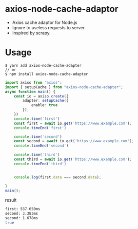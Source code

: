 # axios-node-cache-adaptor

* Axios cache adaptor for Node.js
* Ignore to useless requests to server.
* Inspired by scrapy.

# Usage

```
$ yarn add axios-node-cache-adapter
// or
$ npm install axios-node-cache-adapter
```

```typescript
import axiso from "axios";
import { setupCache } from "axios-node-cache-adapter";
async function main() {
    const io = axiso.create({
        adapter: setupCache({
            enable: true
        }),
    })
    console.time('first')
    const first = await io.get('https://www.example.com');
    console.timeEnd('first')

    console.time('second')
    const second = await io.get('https://www.example.com');    
    console.timeEnd('second')
    
    console.time('third')
    const third = await io.get('https://www.example.com');    
    console.timeEnd('third')
    

    console.log(first.data === second.data);
    
}
main();
```

result

```bash
first: 537.650ms
second: 3.383ms
second: 1.678ms
true
```
